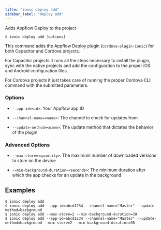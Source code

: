 ```yaml
---
title: "ionic deploy add"
sidebar_label: "deploy add"
---
```





Adds Appflow Deploy to the project

```shell
$ ionic deploy add [options]
```

This command adds the Appflow Deploy plugin (`cordova-plugin-ionic`) for both Capacitor and Cordova projects.

For Capacitor projects it runs all the steps necessary to install the plugin, sync with the native projects and add the configuration to the proper iOS and Android configuration files.

For Cordova projects it just takes care of running the proper Cordova CLI command with the submitted parameters.

### Options

 - `--app-id=<id>`: Your Appflow app ID 
      
 - `--channel-name=<name>`: The channel to check for updates from 
      
 - `--update-method=<name>`: The update method that dictates the behavior of the plugin 
      


### Advanced Options

 - `--max-store=<quantity>`: The maximum number of downloaded versions to store on the device 
      
 - `--min-background-duration=<seconds>`: The minimum duration after which the app checks for an update in the background 
      

## Examples

```shell
$ ionic deploy add 
$ ionic deploy add --app-id=abcd1234 --channel-name="Master" --update-method=background
$ ionic deploy add --max-store=2 --min-background-duration=30
$ ionic deploy add --app-id=abcd1234 --channel-name="Master" --update-method=background --max-store=2 --min-background-duration=30
```
